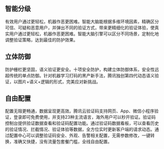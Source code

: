 ## 智能分级
有效用户通过更轻松，机器作恶更困难。智能大脑能根据多维环境因素，精确区分可信、可疑和恶意用户，并弹出不同的验证方式，带来更精细化的验证体验，使真实用户通过更轻松，机器作恶更困难。智能大脑引擎可以区分不同场景，定制化地调整验证策略，达到最佳的防护效果。
## 立体防御
防护栅栏更坚固，语义验证更安全。十项安全防护，构建立体防御体系，安全性远超传统的单点防御。针对机器学习打码的黑产新手法，腾讯独创第四代动态语义验证，以图片+语义+逻辑的形式，完美应对新挑战。 
## 自由配置
配置无阻更畅通，数据呈现更高效。腾讯云验证码支持网页、App、微信小程序验证，登录即可免费使用，并支持23种主流语言，海外用户可以秒开验证。验证码控制台提供验证数据查看和验证码配置功能。通过验证码数据看板，可以查看历史的验证情况、拦截情况、验证体验等数据，全方位实时更新客户端的请求动态。通过配置中心可以调整验证码安全、外观、告警相关配置，无需参数修改，一键转换，准确又快捷，没有流量包套餐门槛，全线自由配置。
